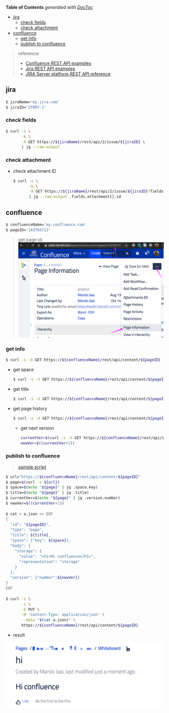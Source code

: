 <!-- START doctoc generated TOC please keep comment here to allow auto update -->
<!-- DON'T EDIT THIS SECTION, INSTEAD RE-RUN doctoc TO UPDATE -->
**Table of Contents**  *generated with [DocToc](https://github.com/thlorenz/doctoc)*

- [jira](#jira)
  - [check fields](#check-fields)
  - [check attachment](#check-attachment)
- [confluence](#confluence)
  - [get info](#get-info)
  - [publish to confluence](#publish-to-confluence)

<!-- END doctoc generated TOC please keep comment here to allow auto update -->


> reference:
> - [Confluence REST API examples](https://developer.atlassian.com/server/confluence/confluence-rest-api-examples/)
> - [Jira REST API examples](https://developer.atlassian.com/server/jira/platform/jira-rest-api-examples/)
> - [JIRA Server platform REST API reference](https://docs.atlassian.com/software/jira/docs/api/REST/7.6.1/)

## jira
```bash
$ jiraName='my.jira.com'
$ jiraID='STORY-1'
```
### check fields
```bash
$ curl -s \
       -k \
       -X GET https://${jiraName}/rest/api/2/issue/${jiraID} \
       | jq --raw-output
```
### check attachment
- check attachment ID
  ```bash
  $ curl -s \
         -k \
         -X GET https://${jiraName}/rest/api/2/issue/${jiraID}?fields=attachment \
         | jq --raw-output .fields.attachment[].id
  ```

## confluence
```bash
$ confluenceName='my.confluence.com'
$ pageID='143765713'
```
> get page id:
> ![confluence page id](../screenshot/confluence-pageid.png)

### get info
```bash
$ curl -s -X GET https://${confluenceName}/rest/api/content/${pageID} | jq --raw-output
```
- get space
  ```bash
  $ curl -s -X GET https://${confluenceName}/rest/api/content/${pageID} | jq .space.key
  ```
- get title
  ```bash
  $ curl -s -X GET https://${confluenceName}/rest/api/content/${pageID} | jq .title
  ```
- get page history
  ```bash
  $ curl -s -X GET https://${confluenceName}/rest/api/content/${pageID} | jq .version.number
  ```

  - get next version
    ```bash
    currentVer=$(curl -s -X GET https://${confluenceName}/rest/api/content/${pageID} | jq .version.number)
    newVer=$((currentVer+1))
    ```

### publish to confluence
> [sample script](https://raw.githubusercontent.com/marslo/mytools/master/itool/confluencePublisher.sh)

```bash
$ url="https://${confluenceName}/rest/api/content/${pageID}"
$ page=$(curl -s ${url})
$ space=$(echo "${page}" | jq .space.key)
$ title=$(echo "${page}" | jq .title)
$ currentVer=$(echo "${page}" | jq .version.number)
$ newVer=$((currentVer+1))

$ cat > a.json << EOF
{
  "id": "${pageID}",
  "type": "page",
  "title": ${title},
  "space": {"key": ${space}},
  "body": {
    "storage": {
      "value": "<h1>Hi confluence</h1>",
      "representation": "storage"
    }
  },
  "version": {"number":${newVer}}
}
EOF

$ curl -s \
       -i \
       -X PUT \
       -H 'Content-Type: application/json' \
       --data "$(cat a.json)" \
       https://${confluenceName}/rest/api/content/${pageID}
```
- result

![publish via api](../screenshot/publish-to-confluence.png)
